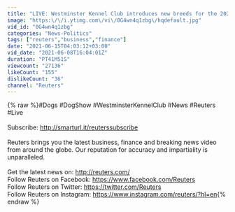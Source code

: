 ```yaml
---
title: "LIVE: Westminster Kennel Club introduces new breeds for the 2021 Westminster Dog Show"
image: "https:\/\/i.ytimg.com\/vi\/0G4wn4q1zbg\/hqdefault.jpg"
vid_id: "0G4wn4q1zbg"
categories: "News-Politics"
tags: ["reuters","business","finance"]
date: "2021-06-15T04:03:12+03:00"
vid_date: "2021-06-08T16:04:01Z"
duration: "PT41M51S"
viewcount: "27136"
likeCount: "155"
dislikeCount: "36"
channel: "Reuters"
---
```

{% raw %}#Dogs #DogShow #WestminsterKennelClub #News #Reuters #Live<br /><br />Subscribe: <a rel="nofollow" target="blank" href="http://smarturl.it/reuterssubscribe">http://smarturl.it/reuterssubscribe</a><br /><br />Reuters brings you the latest business, finance and breaking news video from around the globe.  Our reputation for accuracy and impartiality is unparalleled.<br /><br />Get the latest news on: <a rel="nofollow" target="blank" href="http://reuters.com/">http://reuters.com/</a><br />Follow Reuters on Facebook: <a rel="nofollow" target="blank" href="https://www.facebook.com/Reuters">https://www.facebook.com/Reuters</a><br />Follow Reuters on Twitter: <a rel="nofollow" target="blank" href="https://twitter.com/Reuters">https://twitter.com/Reuters</a><br />Follow Reuters on Instagram: <a rel="nofollow" target="blank" href="https://www.instagram.com/reuters/?hl=en">https://www.instagram.com/reuters/?hl=en</a>{% endraw %}
